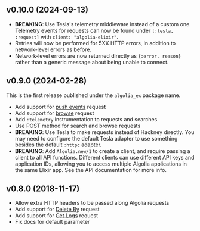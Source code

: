 ## v0.10.0 (2024-09-13)

  * **BREAKING**: Use Tesla's telemetry middleware instead of a custom one. Telemetry events for requests can now be found under `[:tesla, :request]` with `client: "algolia-elixir"`.
  * Retries will now be performed for 5XX HTTP errors, in addition to network-level errors as before.
  * Network-level errors are now returned directly as `{:error, reason}` rather than a generic message about being unable to connect.

## v0.9.0 (2024-02-28)

This is the first release published under the `algolia_ex` package name.

  * Add support for [push events](https://www.algolia.com/doc/rest-api/insights/#send-events) request
  * Add support for [browse](https://www.algolia.com/doc/rest-api/search/#browse-index-post) request
  * Add `:telemetry` instrumentation to requests and searches
  * Use POST method for search and browse requests
  * **BREAKING**: Use Tesla to make requests instead of Hackney directly. You may need to configure the default Tesla adapter to use something besides the default `:httpc` adapter.
  * **BREAKING**: Add `Algolia.new/1` to create a client, and require passing a client to all API functions. Different clients can use different API keys and application IDs, allowing you to access multiple Algolia applications in the same Elixir app. See the API documentation for more info.

## v0.8.0 (2018-11-17)

  * Allow extra HTTP headers to be passed along Algolia requests
  * Add support for [Delete By](https://www.algolia.com/doc/api-reference/api-methods/delete-by/) request
  * Add support for [Get Logs](https://www.algolia.com/doc/api-reference/api-methods/get-logs/) request
  * Fix docs for default parameter
